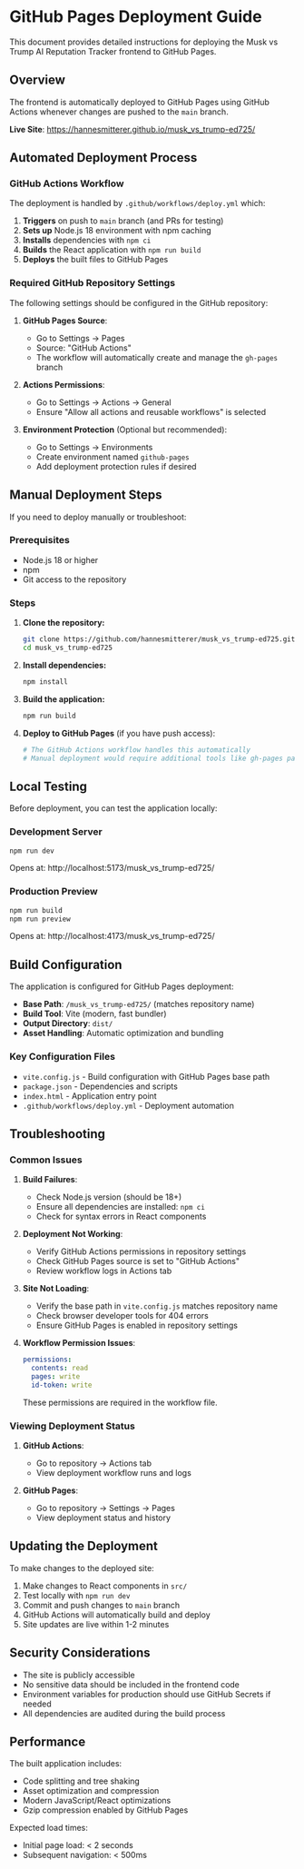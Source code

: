 # GitHub Pages Deployment Guide

This document provides detailed instructions for deploying the Musk vs Trump AI Reputation Tracker frontend to GitHub Pages.

## Overview

The frontend is automatically deployed to GitHub Pages using GitHub Actions whenever changes are pushed to the `main` branch.

**Live Site**: https://hannesmitterer.github.io/musk_vs_trump-ed725/

## Automated Deployment Process

### GitHub Actions Workflow

The deployment is handled by `.github/workflows/deploy.yml` which:

1. **Triggers** on push to `main` branch (and PRs for testing)
2. **Sets up** Node.js 18 environment with npm caching
3. **Installs** dependencies with `npm ci`
4. **Builds** the React application with `npm run build`
5. **Deploys** the built files to GitHub Pages

### Required GitHub Repository Settings

The following settings should be configured in the GitHub repository:

1. **GitHub Pages Source**: 
   - Go to Settings → Pages
   - Source: "GitHub Actions"
   - The workflow will automatically create and manage the `gh-pages` branch

2. **Actions Permissions**:
   - Go to Settings → Actions → General
   - Ensure "Allow all actions and reusable workflows" is selected

3. **Environment Protection** (Optional but recommended):
   - Go to Settings → Environments
   - Create environment named `github-pages`
   - Add deployment protection rules if desired

## Manual Deployment Steps

If you need to deploy manually or troubleshoot:

### Prerequisites

- Node.js 18 or higher
- npm
- Git access to the repository

### Steps

1. **Clone the repository:**
   ```bash
   git clone https://github.com/hannesmitterer/musk_vs_trump-ed725.git
   cd musk_vs_trump-ed725
   ```

2. **Install dependencies:**
   ```bash
   npm install
   ```

3. **Build the application:**
   ```bash
   npm run build
   ```

4. **Deploy to GitHub Pages** (if you have push access):
   ```bash
   # The GitHub Actions workflow handles this automatically
   # Manual deployment would require additional tools like gh-pages package
   ```

## Local Testing

Before deployment, you can test the application locally:

### Development Server
```bash
npm run dev
```
Opens at: http://localhost:5173/musk_vs_trump-ed725/

### Production Preview
```bash
npm run build
npm run preview
```
Opens at: http://localhost:4173/musk_vs_trump-ed725/

## Build Configuration

The application is configured for GitHub Pages deployment:

- **Base Path**: `/musk_vs_trump-ed725/` (matches repository name)
- **Build Tool**: Vite (modern, fast bundler)
- **Output Directory**: `dist/`
- **Asset Handling**: Automatic optimization and bundling

### Key Configuration Files

- `vite.config.js` - Build configuration with GitHub Pages base path
- `package.json` - Dependencies and scripts
- `index.html` - Application entry point
- `.github/workflows/deploy.yml` - Deployment automation

## Troubleshooting

### Common Issues

1. **Build Failures**:
   - Check Node.js version (should be 18+)
   - Ensure all dependencies are installed: `npm ci`
   - Check for syntax errors in React components

2. **Deployment Not Working**:
   - Verify GitHub Actions permissions in repository settings
   - Check GitHub Pages source is set to "GitHub Actions"
   - Review workflow logs in Actions tab

3. **Site Not Loading**:
   - Verify the base path in `vite.config.js` matches repository name
   - Check browser developer tools for 404 errors
   - Ensure GitHub Pages is enabled in repository settings

4. **Workflow Permission Issues**:
   ```yaml
   permissions:
     contents: read
     pages: write
     id-token: write
   ```
   These permissions are required in the workflow file.

### Viewing Deployment Status

1. **GitHub Actions**:
   - Go to repository → Actions tab
   - View deployment workflow runs and logs

2. **GitHub Pages**:
   - Go to repository → Settings → Pages
   - View deployment status and history

## Updating the Deployment

To make changes to the deployed site:

1. Make changes to React components in `src/`
2. Test locally with `npm run dev`
3. Commit and push changes to `main` branch
4. GitHub Actions will automatically build and deploy
5. Site updates are live within 1-2 minutes

## Security Considerations

- The site is publicly accessible
- No sensitive data should be included in the frontend code
- Environment variables for production should use GitHub Secrets if needed
- All dependencies are audited during the build process

## Performance

The built application includes:

- Code splitting and tree shaking
- Asset optimization and compression
- Modern JavaScript/React optimizations
- Gzip compression enabled by GitHub Pages

Expected load times:
- Initial page load: < 2 seconds
- Subsequent navigation: < 500ms